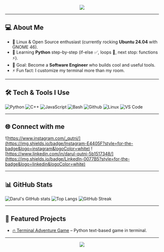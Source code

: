 <!-- Banner -->
<p align="center">
  <img src="https://readme-typing-svg.demolab.com?font=Fira+Code&pause=1000&color=00FF00&center=true&vCenter=true&width=435&lines=Hi+there+%F0%9F%91%8B%2C+I'm+Darul+Qutni;Linux+Enthusiast+%7C+C+Learner;Always+exploring+new+tech!">
</p>

---
## 💻 About Me
- 🐧 Linux & Open Source enthusiast (currently rocking **Ubuntu 24.04** with GNOME 46).
- 🐍 Learning **Python** step-by-step (if-else ✅, loops 🚧, next stop: functions ⚡).
- 🎯 Goal: Become a **Software Engineer** who builds cool and useful tools.
- ⚡ Fun fact: I customize my terminal more than my room.

---

## 🛠️ Tech & Tools I Use
![Python](https://img.shields.io/badge/Python-3776AB?style=for-the-badge&logo=python&logoColor=white)
![C++](https://img.shields.io/badge/C++-00599C?style=for-the-badge&logo=c%2B%2B&logoColor=white) 
![JavaScript](https://img.shields.io/badge/JavaScript-323330?style=for-the-badge&logo=javascript&logoColor=F7DF1E)
![Bash](https://img.shields.io/badge/Bash-4EAA25?style=for-the-badge&logo=gnubash&logoColor=white)
![Github](https://img.shields.io/badge/GitHub-100000?style=for-the-badge&logo=github&logoColor=white)
![Linux](https://img.shields.io/badge/Linux-FCC624?style=for-the-badge&logo=linux&logoColor=black)
![VS Code](https://img.shields.io/badge/VSCode-007ACC?style=for-the-badge&logo=visualstudiocode&logoColor=white)
<!-- ![Ubuntu](https://img.shields.io/badge/Ubuntu-E95420?style=for-the-badge&logo=ubuntu&logoColor=white) -->

---

## 🌐 Connect with me
![https://www.instagram.com/_qutni/](https://img.shields.io/badge/Instagram-E4405F?style=for-the-badge&logo=instagram&logoColor=white)
![https://www.linkedin.com/in/darul-qutni-5b1517348/](https://img.shields.io/badge/LinkedIn-0077B5?style=for-the-badge&logo=linkedin&logoColor=white)


---

## 📊 GitHub Stats
![Darul's GitHub stats](https://github-readme-stats.vercel.app/api?username=darulqutni&show_icons=true&theme=dracula) 
![Top Langs](https://github-readme-stats.vercel.app/api/top-langs/?username=darulqutni&layout=compact&theme=dracula)
![GitHub Streak](https://streak-stats.demolab.com/?user=DarulQutni-Q&theme=dracula)


<!-- ## 🏆 GitHub Trophies
![Trophies](https://github-profile-trophy.vercel.app/?username=DarulQutni-Q&theme=tokyonight&no-frame=true&margin-w=15) -->
---

## 📂 Featured Projects
- [🔥 Terminal Adventure Game](https://github.com/darulqutni/terminal-adventure) – Python text-based game in terminal.
<!-- - [🎨 Ubuntu Theme Tweaks](https://github.com/darulqutni/ubuntu-theme-tweaks) – My personal Linux UI mods. -->
<!-- - [🐧 Linux Automation Scripts](https://github.com/DarulQutni-Q/LinuxScripts) -->
<!-- - [⚙️ Oh My Posh Config](https://github.com/darulqutni/omp-config) – My terminal prompt setup. -->

---
<!-- 
### 📫 Contact Me
- 💌 Email: [your_email@example.com](mailto:your_email@example.com)
- 🌐 Website: [yourwebsite.com](https://yourwebsite.com) -->

<p align="center">
  <img src="https://komarev.com/ghpvc/?username=darulqutni&color=00FF00&style=flat-square">
</p>
